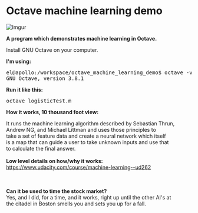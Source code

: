 # Octave machine learning demo

![Imgur](http://i.imgur.com/noZtJKf.jpg)

**A program which demonstrates machine learning in Octave.**

Install GNU Octave on your computer.

<b>I'm using:</b>

<pre>el@apollo:/workspace/octave_machine_learning_demo$ octave -v 
GNU Octave, version 3.8.1
</pre>


<b>Run it like this:<br></b>

<pre>
octave logisticTest.m
</pre>

<b>How it works, 10 thousand foot view:<br></b>

It runs the machine learning algorithm described by Sebastian Thrun,<br>
Andrew NG, and Michael Littman and uses those principles to <br>
take a set of feature data and create a neural network which itself<br>
is a map that can guide a user to take unknown inputs and use that<br>
to calculate the final answer.<br>
<br>
<b>Low level details on how/why it works:</b>
<br>
<a href="https://www.udacity.com/course/machine-learning--ud262">https://www.udacity.com/course/machine-learning--ud262</a>

<br>
<br>
<b>Can it be used to time the stock market?</b><br>
Yes, and I did, for a time, and it works, right up until the other AI's at <br>
the citadel in Boston smells you and sets you up for a fall. 
<br>
<br>






